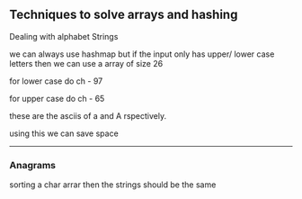 ## Techniques to solve arrays and hashing

Dealing with alphabet Strings

we can always use hashmap but if the input only has upper/ lower case letters then we can use a array of size 26

for lower case do ch - 97

for upper case do ch - 65

these are the asciis of a and A rspectively.

using this we can save space

--- 
### Anagrams

sorting a char arrar then the strings should be the same
